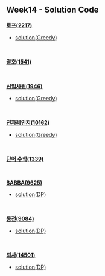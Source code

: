 ## Week14 - Solution Code

**[로프(2217)](https://www.acmicpc.net/problem/2217)**

* [solution(Greedy)](https://github.com/BBBOMi/Algorithms-New/blob/master/week14/Main_2217.java)

  

<br/>



**[괄호(1541)](https://www.acmicpc.net/problem/1541)**



<br/>



**[신입사원(1946)](https://www.acmicpc.net/problem/1946)**

* [solution(Greedy)](https://github.com/BBBOMi/Algorithms-New/blob/master/week14/Main_1946.java)



<br/>



**[전자레인지(10162)](https://www.acmicpc.net/problem/10162)**

* [solution(Greedy)](https://github.com/BBBOMi/Algorithms-New/blob/master/week14/Main_10162.java)



<br/>



**[단어 수학(1339)](https://www.acmicpc.net/problem/1339)**



<br/>



**[BABBA(9625)](https://www.acmicpc.net/problem/9625)**

* [solution(DP)](https://github.com/BBBOMi/Algorithms-New/blob/master/week14/Main_9625.java)



<br/>



**[동전(9084)](https://www.acmicpc.net/problem/9084)**

* [solution(DP)](https://github.com/BBBOMi/Algorithms-New/blob/master/week14/Main_9084.java)



<br/>



**[퇴사(14501)](https://www.acmicpc.net/problem/14501)**

* [solution(DP)](https://github.com/BBBOMi/Algorithms-New/blob/master/week14/Main_14501.java)

